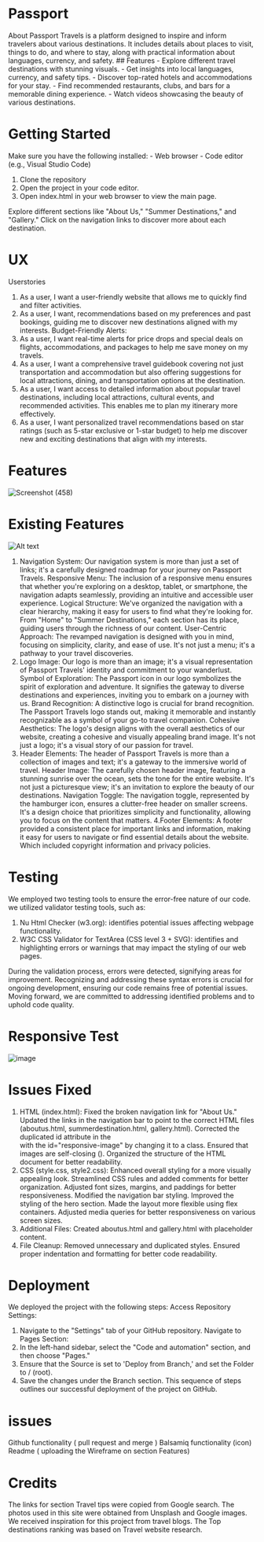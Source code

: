 # Passport
About Passport Travels is a platform designed to inspire and inform travelers about various destinations. It includes details about places to visit, things to do, and where to stay, along with practical information about languages, currency, and safety. ## Features - Explore different travel destinations with stunning visuals. - Get insights into local languages, currency, and safety tips. - Discover top-rated hotels and accommodations for your stay. - Find recommended restaurants, clubs, and bars for a memorable dining experience. - Watch videos showcasing the beauty of various destinations.

# Getting Started
Make sure you have the following installed: - Web browser - Code editor (e.g., Visual Studio Code) 
1. Clone the repository
2. Open the project in your code editor.
3. Open index.html in your web browser to view the main page.

Explore different sections like "About Us," "Summer Destinations," and "Gallery."
Click on the navigation links to discover more about each destination.

# UX
Userstories 
1. As a user, I want a user-friendly website that allows me to quickly find and filter activities.
2. As a user, I want, recommendations based on my preferences and past bookings, guiding me to discover new destinations aligned with my interests.
Budget-Friendly Alerts:
3. As a user, I want real-time alerts for price drops and special deals on flights, accommodations, and packages to help me save money on my travels.
4. As a user, I want a comprehensive travel guidebook covering not just transportation and accommodation but also offering suggestions for local attractions, dining, and transportation options at the destination.
5. As a user, I want access to detailed information about popular travel destinations, including local attractions, cultural events, and recommended activities. This enables me to plan my itinerary more effectively.
6. As a user, I want personalized travel recommendations based on star ratings (such as 5-star exclusive or 1-star budget) to help me discover new and exciting destinations that align with my interests.

# Features
![Screenshot (458)](https://github.com/Mvogtsinga/Passport/assets/152321059/3e8919de-b117-4022-a07d-35ed7000c8b5)

# Existing Features
![Alt text](images/image.png)
1. Navigation System:
Our navigation system is more than just a set of links; it's a carefully designed roadmap for your journey on Passport Travels.
Responsive Menu: The inclusion of a responsive menu ensures that whether you're exploring on a desktop, tablet, or smartphone, the navigation adapts seamlessly, providing an intuitive and accessible user experience.
Logical Structure: We've organized the navigation with a clear hierarchy, making it easy for users to find what they're looking for. From "Home" to "Summer Destinations," each section has its place, guiding users through the richness of our content.
User-Centric Approach: The revamped navigation is designed with you in mind, focusing on simplicity, clarity, and ease of use. It's not just a menu; it's a pathway to your travel discoveries.
2. Logo Image:
Our logo is more than an image; it's a visual representation of Passport Travels' identity and commitment to your wanderlust.
Symbol of Exploration: The Passport icon in our logo symbolizes the spirit of exploration and adventure. It signifies the gateway to diverse destinations and experiences, inviting you to embark on a journey with us.
Brand Recognition: A distinctive logo is crucial for brand recognition. The Passport Travels logo stands out, making it memorable and instantly recognizable as a symbol of your go-to travel companion.
Cohesive Aesthetics: The logo's design aligns with the overall aesthetics of our website, creating a cohesive and visually appealing brand image. It's not just a logo; it's a visual story of our passion for travel.
3. Header Elements:
The header of Passport Travels is more than a collection of images and text; it's a gateway to the immersive world of travel.
Header Image: The carefully chosen header image, featuring a stunning sunrise over the ocean, sets the tone for the entire website. It's not just a picturesque view; it's an invitation to explore the beauty of our destinations.
Navigation Toggle: The navigation toggle, represented by the hamburger icon, ensures a clutter-free header on smaller screens. It's a design choice that prioritizes simplicity and functionality, allowing you to focus on the content that matters.
4.Footer Elements:
A footer provided a consistent place for important links and information, making it easy for users to navigate or find essential details about the website. Which included copyright information and privacy policies.


# Testing
We employed two testing tools to ensure the error-free nature of our code. we utilized validator testing tools, such as:
1. Nu Html Checker (w3.org): identifies potential issues affecting webpage functionality.
2. W3C CSS Validator for TextArea (CSS level 3 + SVG): identifies and highlighting errors or warnings that may impact the styling of our web pages.

During the validation process, errors were detected, signifying areas for improvement. Recognizing and addressing these syntax errors is crucial for ongoing development, ensuring our code remains free of potential issues. Moving forward, we are committed to addressing identified problems and to uphold code quality.

# Responsive Test
![image](https://github.com/Stephanniee/Passport/assets/140328398/382c8ab5-a554-4cf9-91ae-5f0a5159f212)


# Issues Fixed
1. HTML (index.html):
Fixed the broken navigation link for "About Us."
Updated the links in the navigation bar to point to the correct HTML files (aboutus.html, summerdestination.html, gallery.html).
Corrected the duplicated id attribute in the <div> with the id="responsive-image" by changing it to a class.
Ensured that images are self-closing (<img />).
Organized the structure of the HTML document for better readability.
2. CSS (style.css, style2.css):
Enhanced overall styling for a more visually appealing look.
Streamlined CSS rules and added comments for better organization.
Adjusted font sizes, margins, and paddings for better responsiveness.
Modified the navigation bar styling.
Improved the styling of the hero section.
Made the layout more flexible using flex containers.
Adjusted media queries for better responsiveness on various screen sizes.
3. Additional Files:
Created aboutus.html and gallery.html with placeholder content.
4. File Cleanup:
Removed unnecessary and duplicated styles.
Ensured proper indentation and formatting for better code readability.

# Deployment
We deployed the project with the following steps:
Access Repository Settings:
1.	Navigate to the "Settings" tab of your GitHub repository.
Navigate to Pages Section:
2.	In the left-hand sidebar, select the "Code and automation" section, and then choose "Pages."
3.	Ensure that the Source is set to 'Deploy from Branch,' and set the Folder to / (root).
4.	Save the changes under the Branch section.
This sequence of steps outlines our successful deployment of the project on GitHub.

# issues
 Github functionality ( pull request and merge )
 Balsamiq functionality (icon)
 Readme ( uploading the Wireframe on section Features)

# Credits
The links for section Travel tips were copied from Google search. The photos used in this site were obtained from Unsplash and Google images. We received inspiration for this project from travel blogs. 
The Top destinations ranking was based on Travel website research.

